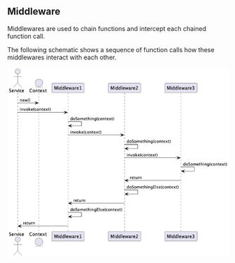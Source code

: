 ## Middleware
Middlewares are used to chain functions and intercept each chained function call.

The following schematic shows a sequence of function calls how these middlewares interact with each other.

![Middleware](../plantuml/image/middleware.png)